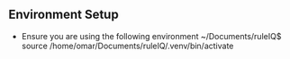 ## Environment Setup

- Ensure you are using the following environment ~/Documents/ruleIQ$ source /home/omar/Documents/ruleIQ/.venv/bin/activate